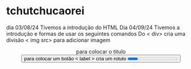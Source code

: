 # tchutchucaorei
dia 03/08/24
Tivemos a introdução do HTML
Dia 04/09/24
Tivemos a introdução e formas de usar os seguintes comandos
Do < div> cria uma divisão
< img src> para adicionar imagem
<header >  para colocar o titulo
<button> para colocar um botão
< label > cria um rotulo
<progress> uma barra de progresso para loading ou sinalizar algo
<dialog> open abre o um pop up
